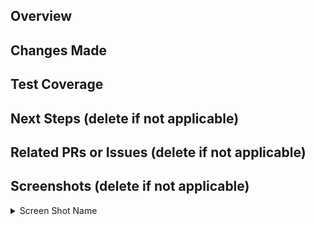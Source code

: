 <!-- IF A SECTION IS NOT APPLICABLE TO YOU, PLEASE DELETE IT!! -->

<!-- Your title should be able to summarize what changes you've made in one sentence. For example: "Exclude staff from the check for follows". For stacked PRs, please indicate clearly in the title where in the stack you are. For example: "[Eatery Refactor][4/5] Converted all files to MVP model" -->

## Overview

<!-- Summarize your changes here. -->

## Changes Made

<!-- Include details of what your changes actually are and how it is intended to work. -->

## Test Coverage

<!-- Describe how you tested this feature. Manual testing and/or unit testing. Please include repro steps and/or how to turn the feature on if applicable. -->

## Next Steps (delete if not applicable)

<!-- If this is part of a multi-PR change, please describe what changes you plan on addressing in future PRs. -->

## Related PRs or Issues (delete if not applicable)

<!-- List related PRs against other branches/repositories. -->

## Screenshots (delete if not applicable)

<!-- This could include of screenshots of the new feature / proof that the changes work. -->

<details>

  <summary>Screen Shot Name</summary>

  <!-- Insert file link here. Newlines above and below your link are necessary for this to work. -->

</details>
